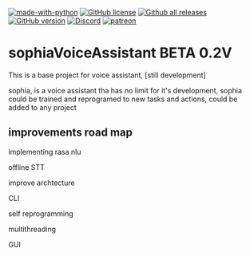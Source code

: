[![made-with-python](https://img.shields.io/badge/Made%20with-Python-1f425f.svg)](https://www.python.org/)
[![GitHub license](https://img.shields.io/github/license/Naereen/StrapDown.js.svg)](https://github.com/Naereen/StrapDown.js/blob/master/LICENSE)
[![Github all releases](https://img.shields.io/github/downloads/Naereen/StrapDown.js/total.svg)](https://GitHub.com/VitorDevP/sophiaVoiceAssistant/releases/)
[![GitHub version](https://badge.fury.io/gh/Naereen%2FStrapDown.js.svg)](https://github.com/VitorDevP/sophiaVoiceAssistant)
[![Discord](https://img.shields.io/discord/591914197219016707.svg?label=&logo=discord&logoColor=ffffff&color=7389D8&labelColor=6A7EC2)](https://discord.gg/)
[![patreon](https://img.shields.io/badge/Patreon-F96854?style=?flat&logo=appveyor&logo=patreon&logoColor=white)](https://www.patreon.com/kodeprojekt)
# sophiaVoiceAssistant  BETA 0.2V
This is a base project for voice assistant, [still development]

sophia, is a voice assistant tha has no limit for it's development, sophia could be trained and reprogramed to new tasks and actions, could be added to any project 

## improvements road map
   
   implementing rasa nlu
   
   offline STT
   
   improve archtecture
   
   CLI
   
   self reprogramming
   
   multithreading
   
   GUI
